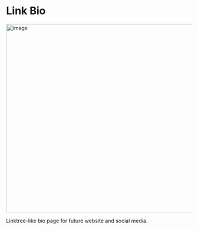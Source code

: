 # Link Bio
<img width="511" alt="image" src="https://github.com/user-attachments/assets/69b37da3-5c6e-42f3-b456-1003ca6b0f66">

Linktree-like bio page for future website and social media. 
